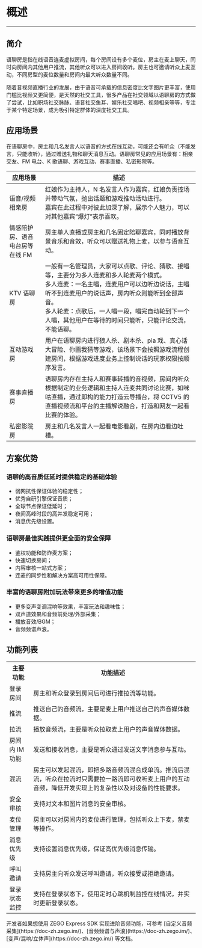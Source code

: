 # 概述

- - -

## 简介
语聊房是指在线语音连麦虚拟房间，每个房间设有多个麦位，房主在麦上聊天，同时向房间内其他用户推流，其他听众可以进入房间收听。房主也可邀请听众上麦互动，不同房型的麦位数量和房间内最大听众数量不同。

随着音视频直播行业的发展，由于语音可承载的信息密度比文字图片更丰富，使用门槛比视频又更简便，是天然的社交工具，很多产品在社交领域以语聊房的方式做了尝试，比如职场社交脉脉、语音社交鱼耳、娱乐社交唱吧、视频相亲等等，专注于某个特定场景，成为吸引特定群体的深度社交工具。

## 应用场景

在语聊房中，房主和几名发言人以语音的方式在线互动，可能还会有听众（不能发言，只能收听），通过赠送礼物和聊天消息互动。语聊房常见的应用场景有：相亲交友、FM 电台、K 歌语聊、游戏互动、赛事直播、私密影院等。


| 应用场景 | 描述 |
| -- | -- |
| 语音/视频相亲房 | 红娘作为主持人，N 名发言人作为嘉宾，红娘负责控场并带动气氛，抛出话题和游戏推动活动进行。<br />嘉宾在此过程中对彼此加深了解，展示个人魅力，可以对其他嘉宾“爆灯”表示喜欢。 |
| 情感陪护房、语音电台房等在线 FM | 房主单人直播或房主和几名固定陪聊嘉宾，同时播放背景音乐和音效，听众可以赠送礼物上麦，以参与语音互动。 |
| KTV 语聊房 | 一般有一名管理员，大家可以点歌、评论、猜歌、接唱等，主要分为多人连麦和多人轮麦两个模式。<br />多人连麦：一名主唱，连麦用户可以边听边说话，主唱听不到连麦用户的说话声，房内听众则能听到全部声音。<br />多人轮麦：点歌后，一人唱一段，唱完自动轮到下一个人唱，其他用户在等待的时间只能听，只能评论交流，不能语聊。|
| 互动游戏房 | 用户在语聊房内进行狼人杀、剧本杀、pia 戏、真心话大冒险、你画我猜等游戏，该场景下会按照游戏流程创建房间，根据游戏进度业务上控制说话的玩家权限按顺序发言。 |
| 赛事直播房 | 语聊房内存在主持人和赛事转播的音视频，房间内听众根据制定的业务逻辑和主持人连麦共同讨论比赛，如咪咕直播，通过即构的能力打造云导播台，将 CCTV5 的直播视频流和平台的主播解说融合，打造和网友一起看比赛的体验。|
| 私密影院房 | 房主和几名发言人一起看电影看剧，在房内边看边吐槽。 |

## 方案优势

### 语聊的高音质低延时提供稳定的基础体验
- 弱网抗性保证体验的稳定性；
- 优秀自研引擎保证音质；
- 全球节点保证低延时；
- 夜间高峰时段的高并发稳定可用；
- 消息优先级设置。
### 语聊房最佳实践提供更全面的安全保障
- 鉴权功能和防炸麦方案；
- 快速切换房间；
- 内容审核一站式方案；
- 连麦的同步性和解决方案高可用性保障。
### 丰富的语聊房附加玩法带来更多的增值功能
- 更多变声变调混响等效果，丰富玩法和趣味性；
- 双声道效果和音频前处理/外部采集；
- 播放音效/BGM；
- 音频频谱声浪。

## 功能列表

<table>
  
<tbody><tr>
<th>主要功能</th>
<th>功能描述</th>
</tr>
<tr>
<td>登录房间</td>
<td>房主和听众登录到房间后可进行推拉流等功能。</td>
</tr>
<tr>
<td>推流</td>
<td>推送自己的音频流，主要是麦上用户推送自己的声音媒体数据。</td>
</tr>
<tr>
<td>拉流</td>
<td>播放音频流，主要是听众拉取麦上用户的声音媒体数据。</td>
</tr>
<tr>
<td>房间内 IM 功能</td>
<td>发送和接收消息，主要是听众通过发送文字消息参与互动。</td>
</tr>
<tr>
<td>混流</td>
<td>房主可以发起混流，即把多路音频流混合成单流。推流后混流，听众在拉流时只需要拉一路流即可收听麦上用户的互动音频，降低开发实现上的复杂性以及对设备的性能要求。</td>
</tr>
<tr>
<td>安全审核</td>
<td>支持对文本和图片消息的安全审核。</td>
</tr>
<tr>
<td>麦位管理</td>
<td>房主可以对房间内的麦位进行管理，包括听众上下麦，禁麦等操作。</td>
</tr>
<tr>
<td>消息优先级</td>
<td>支持设置消息优先级，保证高优先级消息传输。</td>
</tr>
<tr>
<td>呼叫邀请</td>
<td>支持房主向听众发送呼叫邀请，听众接受或拒绝邀请。</td>
</tr>
<tr>
<td>登录状态监控</td>
<td>支持在登录状态下，使用定时心跳机制监控在线情况，并实时更新登录状态。</td>
</tr>
</tbody></table>

<Warning title="注意">
开发者如果想使用 ZEGO Express SDK 实现进阶音频功能，可参考 [自定义音频采集](https://doc-zh.zego.im/)、[音频频谱与声浪](https://doc-zh.zego.im/)、[变声/混响/立体声](https://doc-zh.zego.im/) 等文档。
</Warning>

<Content />

